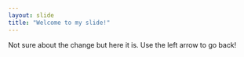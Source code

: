 ```yaml
---
layout: slide
title: "Welcome to my slide!"
---
```

Not sure about the change but here it is.
Use the left arrow to go back!
